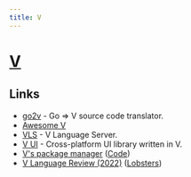 ```yaml
---
title: V
---
```


# [V](https://github.com/vlang/v)

## Links

- [go2v](https://github.com/vlang/go2v) - Go => V source code translator.
- [Awesome V](https://github.com/vlang/awesome-v)
- [VLS](https://github.com/vlang/vls) - V Language Server.
- [V UI](https://github.com/vlang/ui) - Cross-platform UI library written in V.
- [V's package manager](https://vpm.vlang.io/) ([Code](https://github.com/vlang/vpm))
- [V Language Review (2022)](https://mawfig.github.io/2022/06/18/v-lang-in-2022.html) ([Lobsters](https://lobste.rs/s/hfjlba/v_language_review_2022))
